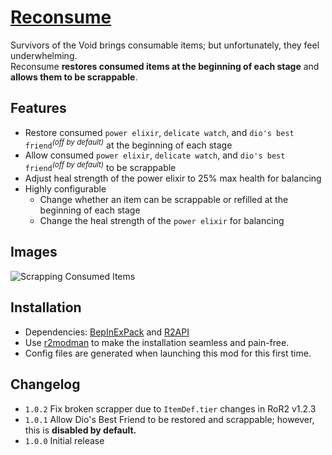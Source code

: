 # [Reconsume](https://thunderstore.io/package/jiejasonliu/Reconsume/)

Survivors of the Void brings consumable items; but unfortunately, they feel underwhelming.\
Reconsume **restores consumed items at the beginning of each stage** and **allows them to be scrappable**.

## Features

- Restore consumed `power elixir`, `delicate watch`, and `dio's best friend`<sup><i>(off by default)</i></sup> at the beginning of each stage
- Allow consumed `power elixir`, `delicate watch`, and `dio's best friend`<sup><i>(off by default)</i></sup> to be scrappable
- Adjust heal strength of the power elixir to 25% max health for balancing
- Highly configurable
	- Change whether an item can be scrappable or refilled at the beginning of each stage
	- Change the heal strength of the `power elixir` for balancing

## Images

![Scrapping Consumed Items](https://i.imgur.com/ACZ9T4E.png)

## Installation

- Dependencies: [BepInExPack](https://thunderstore.io/package/bbepis/BepInExPack/) and [R2API](https://thunderstore.io/package/tristanmcpherson/R2API/)
- Use [r2modman](https://thunderstore.io/package/ebkr/r2modman/) to make the installation seamless and pain-free.
- Config files are generated when launching this mod for this first time.

## Changelog

- `1.0.2` Fix broken scrapper due to `ItemDef.tier` changes in RoR2 v1.2.3
- `1.0.1` Allow Dio's Best Friend to be restored and scrappable; however, this is **disabled by default.**
- `1.0.0` Initial release